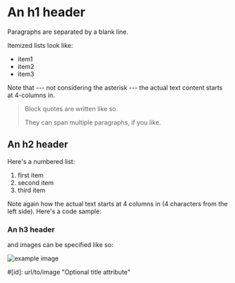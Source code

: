 An h1 header
============

Paragraphs are separated by a blank line.

Itemized lists 
look like:

  * item1
  * item2
  * item3

Note that --- not considering the asterisk --- the actual text
content starts at 4-columns in.

> Block quotes are
> written like so.
>
> They can span multiple paragraphs,
> if you like.


An h2 header
------------

Here's a numbered list:

 1. first item
 2. second item
 3. third item

Note again how the actual text starts at 4 columns in (4 characters
from the left side). Here's a code sample:


### An h3 header ###


and images can be specified like so:

![example image](https://upload.wikimedia.org/wikipedia/mediawiki/a/a9/Example.jpg "An exemplary image")

#[id]: url/to/image  "Optional title attribute"